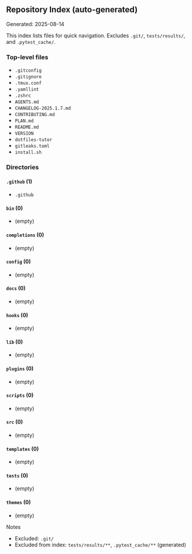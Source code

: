 ## Repository Index (auto-generated)

Generated: 2025-08-14

This index lists files for quick navigation. Excludes `.git/`, `tests/results/`, and `.pytest_cache/`.

### Top-level files
- `.gitconfig`
- `.gitignore`
- `.tmux.conf`
- `.yamllint`
- `.zshrc`
- `AGENTS.md`
- `CHANGELOG-2025.1.7.md`
- `CONTRIBUTING.md`
- `PLAN.md`
- `README.md`
- `VERSION`
- `dotfiles-tutor`
- `gitleaks.toml`
- `install.sh`

### Directories

#### `.github` (1)
- `.github`

#### `bin` (0)
- (empty)

#### `completions` (0)
- (empty)

#### `config` (0)
- (empty)

#### `docs` (0)
- (empty)

#### `hooks` (0)
- (empty)

#### `lib` (0)
- (empty)

#### `plugins` (0)
- (empty)

#### `scripts` (0)
- (empty)

#### `src` (0)
- (empty)

#### `templates` (0)
- (empty)

#### `tests` (0)
- (empty)

#### `themes` (0)
- (empty)


Notes
- Excluded: `.git/`
- Excluded from index: `tests/results/**`, `.pytest_cache/**` (generated)
